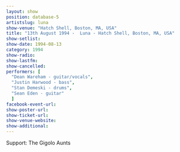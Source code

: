 ```yaml
---
layout: show
position: database-5
artistslug: luna
show-venue: "Hatch Shell, Boston, MA, USA"
title: "13th August 1994 -  Luna - Hatch Shell, Boston, MA, USA"
show-setlist: 
show-date: 1994-08-13
category: 1994
show-radio: 
show-lastfm: 
show-cancelled: 
performers: [
  "Dean Wareham - guitar/vocals",
  "Justin Harwood - bass",
  "Stan Demeski - drums",
  "Sean Eden - guitar"
  ]
facebook-event-url: 
show-poster-url: 
show-ticket-url: 
show-venue-website: 
show-additional: 
---
```

Support: The Gigolo Aunts
